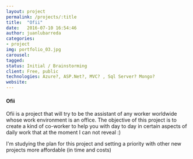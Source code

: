 ```yaml
---
layout: project
permalink: /projects/:title
title:  "Ofii"
date:   2016-07-10 16:54:46
author: juanlubarreda
categories:
- project
img: portfolio_03.jpg
carousel:
tagged: 
status: Initial / Brainstorming
client: Free, public
technologies: Azure?, ASP.Net?, MVC? , Sql Server? Mongo?
website: 
---
```

#### Ofii
Ofii is a project that will try to be the assistant of any worker worldwide whose work environment is an office. The objective of this project is to create a kind of co-worker to help you with day to day in certain aspects of daily work that at the moment I can not reveal :)

I'm studying the plan for this project and setting a priority with other new projects more affordable (in time and costs)



